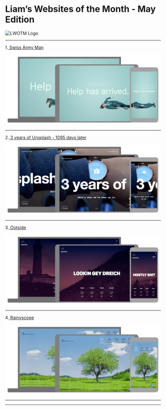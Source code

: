 Liam’s Websites of the Month - May Edition
==================================================

![LWOTM Logo](http://www.accessadvertising.co.uk/sites/default/files/styles/blog_full/public/uploads/blog/LWOTM.jpg?itok=Yub89QOO)

-------

1.[ Swiss Army Man](http://swissarmyman.com/)

![Swiss Army Man homepage](swiss-army-man.jpg)

-------

2.[ 3 years of Unsplash - 1095 days later](https://1095.unsplash.com/)

![3 years of Unsplash - 1095 days later homepage](three-years-unsplash.jpg)

-------

3.[ Ootside](http://ootsi.de/)

![Ootside homepage](ootside.jpg)

-------

4.[ Rainyscope](http://rainyscope.com/)

![Rainyscope homepage](rainyscope.jpg)

-------


-------
